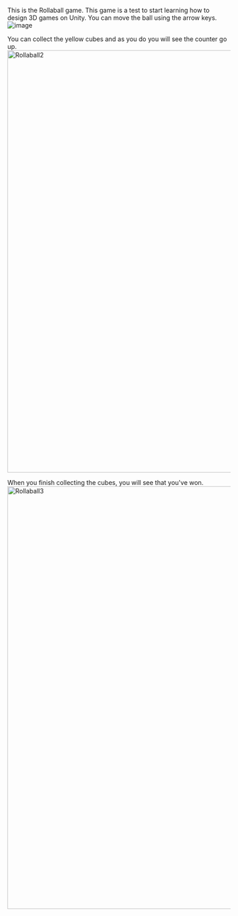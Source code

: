 This is the Rollaball game. This game is a test to start learning how to design 3D games on Unity.
You can move the ball using the arrow keys.
![image](https://user-images.githubusercontent.com/51185907/151405996-ce270974-4e97-4dc3-923c-806533b228ca.png)

You can collect the yellow cubes and as you do you will see the counter go up.
<img width="953" alt="Rollaball2" src="https://user-images.githubusercontent.com/51185907/151406024-784ac7ed-d38b-41dc-88ee-c225c8f100e8.PNG">

When you finish collecting the cubes, you will see that you've won.
<img width="954" alt="Rollaball3" src="https://user-images.githubusercontent.com/51185907/151406035-34d1c949-8046-4ef3-b8ab-eeaf3cc6c3ae.PNG">
